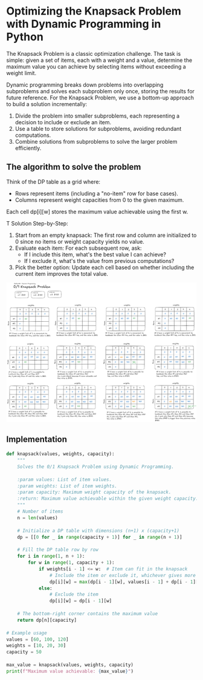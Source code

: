 # Optimizing the Knapsack Problem with Dynamic Programming in Python 

The Knapsack Problem is a classic optimization challenge. The task is simple: given a set of items, each with a weight and a value, determine the maximum value you can achieve by selecting items without exceeding a weight limit.

Dynamic programming breaks down problems into overlapping subproblems and solves each subproblem only once, storing the results for future reference. For the Knapsack Problem, we use a bottom-up approach to build a solution incrementally:

1. Divide the problem into smaller subproblems, each representing a decision to include or exclude an item.
2. Use a table to store solutions for subproblems, avoiding redundant computations.
3. Combine solutions from subproblems to solve the larger problem efficiently.

## The algorithm to solve the problem

Think of the DP table as a grid where:
- Rows represent items (including a "no-item" row for base cases).
- Columns represent weight capacities from 0 to the given maximum.

Each cell dp[i][w] stores the maximum value achievable using the first w.

T Solution Step-by-Step:
1. Start from an empty knapsack: The first row and column are initialized to 0 since no items or weight capacity yields no value.
2. Evaluate each item: For each subsequent row, ask:
    - If I include this item, what's the best value I can achieve?
    - If I exclude it, what's the value from previous computations?
3. Pick the better option: Update each cell based on whether including the current item improves the total value.


![KnapsackProblem - visual representation](/DynamicProgramming/KnapsackProblem/res/0_1_knapsack.png)

## Implementation

```python
def knapsack(values, weights, capacity):
    """
    Solves the 0/1 Knapsack Problem using Dynamic Programming.

    :param values: List of item values.
    :param weights: List of item weights.
    :param capacity: Maximum weight capacity of the knapsack.
    :return: Maximum value achievable within the given weight capacity.
    """
    # Number of items
    n = len(values)
    
    # Initialize a DP table with dimensions (n+1) x (capacity+1)
    dp = [[0 for _ in range(capacity + 1)] for _ in range(n + 1)]
    
    # Fill the DP table row by row
    for i in range(1, n + 1):
        for w in range(1, capacity + 1):
            if weights[i - 1] <= w:  # Item can fit in the knapsack
                # Include the item or exclude it, whichever gives more value
                dp[i][w] = max(dp[i - 1][w], values[i - 1] + dp[i - 1][w - weights[i - 1]])
            else:
                # Exclude the item
                dp[i][w] = dp[i - 1][w]
    
    # The bottom-right corner contains the maximum value
    return dp[n][capacity]

# Example usage
values = [60, 100, 120]
weights = [10, 20, 30]
capacity = 50

max_value = knapsack(values, weights, capacity)
print(f"Maximum value achievable: {max_value}")
```
